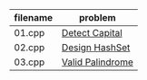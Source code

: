 | filename | problem |
|----------|---------|
| 01.cpp   |[Detect Capital](https://leetcode.com/explore/challenge/card/august-leetcoding-challenge/549/week-1-august-1st-august-7th/3409/)|
| 02.cpp   |[Design HashSet](https://leetcode.com/explore/challenge/card/august-leetcoding-challenge/549/week-1-august-1st-august-7th/3410/)|
| 03.cpp   |[Valid Palindrome](https://leetcode.com/explore/challenge/card/august-leetcoding-challenge/549/week-1-august-1st-august-7th/3411/)|
